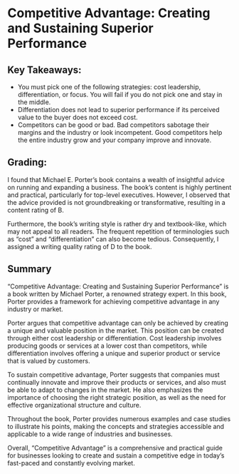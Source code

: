 # Competitive Advantage: Creating and Sustaining Superior Performance

## Key Takeaways:
- You must pick one of the following strategies: cost leadership, differentiation, or focus. You will fail if you do not pick one and stay in the middle.
- Differentiation does not lead to superior performance if its perceived value to the buyer does not exceed cost.
- Competitors can be good or bad. Bad competitors sabotage their margins and the industry or look incompetent. Good competitors help the entire industry grow and your company improve and innovate.

## Grading:
I found that Michael E. Porter’s book contains a wealth of insightful advice on running and expanding a business. 
The book’s content is highly pertinent and practical, particularly for top-level executives. 
However, I observed that the advice provided is not groundbreaking or transformative, resulting in a content rating of B.

Furthermore, the book’s writing style is rather dry and textbook-like, which may not appeal to all readers. 
The frequent repetition of terminologies such as “cost” and “differentiation” can also become tedious. 
Consequently, I assigned a writing quality rating of D to the book.

## Summary

“Competitive Advantage: Creating and Sustaining Superior Performance” is a book written by Michael Porter, a renowned strategy expert. In this book, Porter provides a framework for achieving competitive advantage in any industry or market.

Porter argues that competitive advantage can only be achieved by creating a unique and valuable position in the market. This position can be created through either cost leadership or differentiation. Cost leadership involves producing goods or services at a lower cost than competitors, while differentiation involves offering a unique and superior product or service that is valued by customers.

To sustain competitive advantage, Porter suggests that companies must continually innovate and improve their products or services, and also must be able to adapt to changes in the market. He also emphasizes the importance of choosing the right strategic position, as well as the need for effective organizational structure and culture.

Throughout the book, Porter provides numerous examples and case studies to illustrate his points, making the concepts and strategies accessible and applicable to a wide range of industries and businesses.

Overall, “Competitive Advantage” is a comprehensive and practical guide for businesses looking to create and sustain a competitive edge in today’s fast-paced and constantly evolving market.
